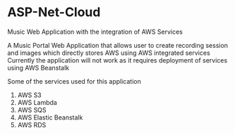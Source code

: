 # ASP-Net-Cloud
Music Web Application with the integration of AWS Services

A Music Portal Web Application that allows user to create recording session and images which directly stores AWS using AWS integrated services
Currently the application will not work as it requires deployment of services using AWS Beanstalk

Some of the services used for this application
1. AWS S3
2. AWS Lambda
3. AWS SQS
4. AWS Elastic Beanstalk
5. AWS RDS
